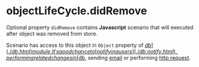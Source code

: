 # objectLifeCycle.didRemove

Optional property `didRemove` contains **Javascript** scenario that will executed after object was removed from store.  

Scenario has access to this object in `Object` property of [$db](./db.html) module. It's good chance to [notifying users](./db.notify.html), performing related changes in [$db](./db.html), sending [email](./email.html) or performing [http request](./js.http.html). 
